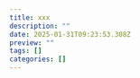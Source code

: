 ```yaml
---
title: xxx
description: ""
date: 2025-01-31T09:23:53.308Z
preview: ""
tags: []
categories: []
---
```

